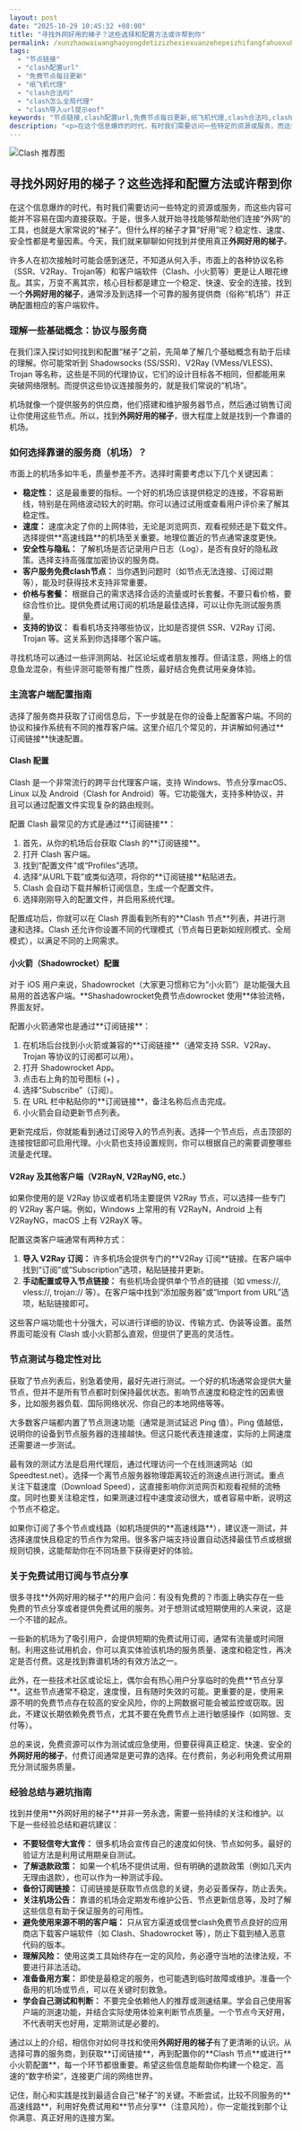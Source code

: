 ```yaml
---
layout: post
date: "2025-10-29 10:45:32 +08:00"
title: "寻找外网好用的梯子？这些选择和配置方法或许帮到你"
permalink: /xunzhaowaiwanghaoyongdetizizhexiexuanzehepeizhifangfahuoxubangdaoni/
tags:
  - "节点链接"
  - "clash配置url"
  - "免费节点每日更新"
  - "纸飞机代理"
  - "clash合法吗"
  - "clash怎么全局代理"
  - "clash导入url提示eof"
keywords: "节点链接,clash配置url,免费节点每日更新,纸飞机代理,clash合法吗,clash怎么全局代理,clash导入url提示eof"
description: "<p>在这个信息爆炸的时代，有时我们需要访问一些特定的资源或服务，而这些内容可能并不容易在国内直接获取。于是，很多人就开始寻找能够帮助他们连接“外网”的工具，也就是大家常说的“梯子”。但什么样的梯子才算“好用”呢？稳定性、速度、安全性都是考量因素。今天，我们就来聊聊如何找到并使用真正<strong>外网好用的梯子</strong>。</p>"
---
```


![Clash 推荐图](https://clashjd.github.io/assets/img/小火箭节点推荐.png)

## 寻找外网好用的梯子？这些选择和配置方法或许帮到你

<p>在这个信息爆炸的时代，有时我们需要访问一些特定的资源或服务，而这些内容可能并不容易在国内直接获取。于是，很多人就开始寻找能够帮助他们连接“外网”的工具，也就是大家常说的“梯子”。但什么样的梯子才算“好用”呢？稳定性、速度、安全性都是考量因素。今天，我们就来聊聊如何找到并使用真正<strong>外网好用的梯子</strong>。</p>
<p>许多人在初次接触时可能会感到迷茫，不知道从何入手，市面上的各种协议名称（SSR、V2Ray、Trojan等）和客户端软件（Clash、小火箭等）更是让人眼花缭乱。其实，万变不离其宗，核心目标都是建立一个稳定、快速、安全的连接。找到一个<strong>外网好用的梯子</strong>，通常涉及到选择一个可靠的服务提供商（俗称“机场”）并正确配置相应的客户端软件。</p>
<h3>理解一些基础概念：协议与服务商</h3>
<p>在我们深入探讨如何找到和配置“梯子”之前，先简单了解几个基础概念有助于后续的理解。你可能常听到 Shadowsocks (SS/SSR)、V2Ray (VMess/VLESS)、Trojan 等名称，这些是不同的代理协议，它们的设计目标各不相同，但都能用来突破网络限制。而提供这些协议连接服务的，就是我们常说的“机场”。</p>
<p>机场就像一个提供服务的供应商，他们搭建和维护服务器节点，然后通过销售订阅让你使用这些节点。所以，找到<strong>外网好用的梯子</strong>，很大程度上就是找到一个靠谱的机场。</p>
<h3>如何选择靠谱的服务商（机场）？</h3>
<p>市面上的机场多如牛毛，质量参差不齐。选择时需要考虑以下几个关键因素：</p>
<ul>
<li><strong>稳定性：</strong> 这是最重要的指标。一个好的机场应该提供稳定的连接，不容易断线，特别是在网络波动较大的时期。你可以通过试用或查看用户评价来了解其稳定性。</li>
<li><strong>速度：</strong> 速度决定了你的上网体验，无论是浏览网页、观看视频还是下载文件。选择提供**高速线路**的机场至关重要。地理位置近的节点通常速度更快。</li>
<li><strong>安全性与隐私：</strong> 了解机场是否记录用户日志（Log），是否有良好的隐私政策。选择支持高强度加密协议的服务商。</li>
<li><strong>客户服务免费clash节点：</strong> 当你遇到问题时（如节点无法连接、订阅过期等），能及时获得技术支持非常重要。</li>
<li><strong>价格与套餐：</strong> 根据自己的需求选择合适的流量或时长套餐。不要只看价格，要综合性价比。提供免费试用订阅的机场是最佳选择，可以让你先测试服务质量。</li>
<li><strong>支持的协议：</strong> 看看机场支持哪些协议，比如是否提供 SSR、V2Ray 订阅、Trojan 等。这关系到你选择哪个客户端。</li>
</ul>
<p>寻找机场可以通过一些评测网站、社区论坛或者朋友推荐。但请注意，网络上的信息鱼龙混杂，有些评测可能带有推广性质，最好结合免费试用亲身体验。</p>
<h3>主流客户端配置指南</h3>
<p>选择了服务商并获取了订阅信息后，下一步就是在你的设备上配置客户端。不同的协议和操作系统有不同的推荐客户端。这里介绍几个常见的，并讲解如何通过**订阅链接**快速配置。</p>
<h4>Clash 配置</h4>
<p>Clash 是一个非常流行的跨平台代理客户端，支持 Windows、节点分享macOS、Linux 以及 Android（Clash for Android）等。它功能强大，支持多种协议，并且可以通过配置文件实现复杂的路由规则。</p>
<p>配置 Clash 最常见的方式是通过**订阅链接**：</p>
<ol>
<li>首先，从你的机场后台获取 Clash 的**订阅链接**。</li>
<li>打开 Clash 客户端。</li>
<li>找到“配置文件”或“Profiles”选项。</li>
<li>选择“从URL下载”或类似选项，将你的**订阅链接**粘贴进去。</li>
<li>Clash 会自动下载并解析订阅信息，生成一个配置文件。</li>
<li>选择刚刚导入的配置文件，并启用系统代理。</li>
</ol>
<p>配置成功后，你就可以在 Clash 界面看到所有的**Clash 节点**列表，并进行测速和选择。Clash 还允许你设置不同的代理模式（节点每日更新如规则模式、全局模式），以满足不同的上网需求。</p>
<h4>小火箭（Shadowrocket）配置</h4>
<p>对于 iOS 用户来说，Shadowrocket（大家更习惯称它为“小火箭”）是功能强大且易用的首选客户端。**Shashadowrocket免费节点dowrocket 使用**体验流畅，界面友好。</p>
<p>配置小火箭通常也是通过**订阅链接**：</p>
<ol>
<li>在机场后台找到小火箭或兼容的**订阅链接**（通常支持 SSR、V2Ray、Trojan 等协议的订阅都可以用）。</li>
<li>打开 Shadowrocket App。</li>
<li>点击右上角的加号图标 (+) 。</li>
<li>选择“Subscribe”（订阅）。</li>
<li>在 URL 栏中粘贴你的**订阅链接**，备注名称后点击完成。</li>
<li>小火箭会自动更新节点列表。</li>
</ol>
<p>更新完成后，你就能看到通过订阅导入的节点列表。选择一个节点后，点击顶部的连接按钮即可启用代理。小火箭也支持设置规则，你可以根据自己的需要调整哪些流量走代理。</p>
<h4>V2Ray 及其他客户端（V2RayN, V2RayNG, etc.）</h4>
<p>如果你使用的是 V2Ray 协议或者机场主要提供 V2Ray 节点，可以选择一些专门的 V2Ray 客户端。例如，Windows 上常用的有 V2RayN，Android 上有 V2RayNG，macOS 上有 V2RayX 等。</p>
<p>配置这类客户端通常有两种方式：</p>
<ol>
<li><strong>导入 V2Ray 订阅：</strong> 许多机场会提供专门的**V2Ray 订阅**链接。在客户端中找到“订阅”或“Subscription”选项，粘贴链接并更新。</li>
<li><strong>手动配置或导入节点链接：</strong> 有些机场会提供单个节点的链接（如 vmess://, vless://, trojan:// 等）。在客户端中找到“添加服务器”或“Import from URL”选项，粘贴链接即可。</li>
</ol>
<p>这些客户端功能也十分强大，可以进行详细的协议、传输方式、伪装等设置。虽然界面可能没有 Clash 或小火箭那么直观，但提供了更高的灵活性。</p>
<h3>节点测试与稳定性对比</h3>
<p>获取了节点列表后，别急着使用，最好先进行测试。一个好的机场通常会提供大量节点，但并不是所有节点都时刻保持最优状态。影响节点速度和稳定性的因素很多，比如服务器负载、国际网络状况、你自己的本地网络等等。</p>
<p>大多数客户端都内置了节点测速功能（通常是测试延迟 Ping 值）。Ping 值越低，说明你的设备到节点服务器的连接越快。但这只能代表连接速度，实际的上网速度还需要进一步测试。</p>
<p>最有效的测试方法是启用代理后，通过代理访问一个在线测速网站（如 Speedtest.net）。选择一个离节点服务器物理距离较近的测速点进行测试。重点关注下载速度（Download Speed），这直接影响你浏览网页和观看视频的流畅度。同时也要关注稳定性，如果测速过程中速度波动很大，或者容易中断，说明这个节点不稳定。</p>
<p>如果你订阅了多个节点或线路（如机场提供的**高速线路**），建议逐一测试，并选择速度快且稳定的节点作为常用。很多客户端支持设置自动选择最佳节点或根据规则切换，这能帮助你在不同场景下获得更好的体验。</p>
<h3>关于免费试用订阅与节点分享</h3>
<p>很多寻找**外网好用的梯子**的用户会问：有没有免费的？市面上确实存在一些免费的节点分享或者提供免费试用的服务。对于想测试或短期使用的人来说，这是一个不错的起点。</p>
<p>一些新的机场为了吸引用户，会提供短期的免费试用订阅，通常有流量或时间限制。利用这些试用机会，你可以真实体验该机场的服务质量、速度和稳定性，再决定是否付费。这是找到靠谱机场的有效方法之一。</p>
<p>此外，在一些技术社区或论坛上，偶尔会有热心用户分享临时的免费**节点分享**。这些节点通常不稳定，速度慢，且有随时失效的可能。更重要的是，使用来源不明的免费节点存在较高的安全风险，你的上网数据可能会被监控或窃取。因此，不建议长期依赖免费节点，尤其不要在免费节点上进行敏感操作（如网银、支付等）。</p>
<p>总的来说，免费资源可以作为测试或应急使用，但要获得真正稳定、快速、安全的<strong>外网好用的梯子</strong>，付费订阅通常是更可靠的选择。在付费前，务必利用免费试用期充分测试服务质量。</p>
<h3>经验总结与避坑指南</h3>
<p>找到并使用**外网好用的梯子**并非一劳永逸，需要一些持续的关注和维护。以下是一些经验总结和避坑建议：</p>
<ul>
<li><strong>不要轻信夸大宣传：</strong> 很多机场会宣传自己的速度如何快、节点如何多。最好的验证方法是利用试用期亲自测试。</li>
<li><strong>了解退款政策：</strong> 如果一个机场不提供试用，但有明确的退款政策（例如几天内无理由退款），也可以作为一种测试手段。</li>
<li><strong>备份订阅链接：</strong> 订阅链接是获取节点信息的关键，务必妥善保存，防止丢失。</li>
<li><strong>关注机场公告：</strong> 靠谱的机场会定期发布维护公告、节点更新信息等，及时了解这些信息有助于保证服务的可用性。</li>
<li><strong>避免使用来源不明的客户端：</strong> 只从官方渠道或信誉clash免费节点良好的应用商店下载客户端软件（如 Clash、Shadowrocket 等），防止下载到植入恶意代码的版本。</li>
<li><strong>理解风险：</strong> 使用这类工具始终存在一定的风险，务必遵守当地的法律法规，不要进行非法活动。</li>
<li><strong>准备备用方案：</strong> 即使是最稳定的服务，也可能遇到临时故障或维护。准备一个备用的机场或节点，可以在关键时刻救急。</li>
<li><strong>学会自己测试和判断：</strong> 不要完全依赖他人的推荐或测速结果。学会自己使用客户端的测速功能，并结合实际使用体验来判断节点质量。一个节点今天好用，不代表明天也好用，定期测试是必要的。</li>
</ul>
<p>通过以上的介绍，相信你对如何寻找和使用<strong>外网好用的梯子</strong>有了更清晰的认识。从选择可靠的服务商，到获取**订阅链接**，再到配置你的**Clash 节点**或进行**小火箭配置**，每一个环节都很重要。希望这些信息能帮助你构建一个稳定、高速的“数字桥梁”，连接更广阔的网络世界。</p>
<p>记住，耐心和实践是找到最适合自己“梯子”的关键。不断尝试，比较不同服务的**高速线路**，利用好免费试用和**节点分享**（注意风险），你一定能找到那个让你满意、真正好用的连接方案。</p>